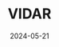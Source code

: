 ---
title: VIDAR
summary: Visualization Interface for Data Analytics and Reduction.
tags:
  - plot
date: 2024-05-21
external_link: http://github.com
---